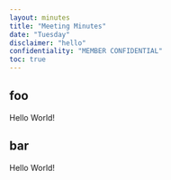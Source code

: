 ```yaml
---
layout: minutes
title: "Meeting Minutes"
date: "Tuesday"
disclaimer: "hello"
confidentiality: "MEMBER CONFIDENTIAL"
toc: true
---
```


## foo

Hello World!

## bar

Hello World!

